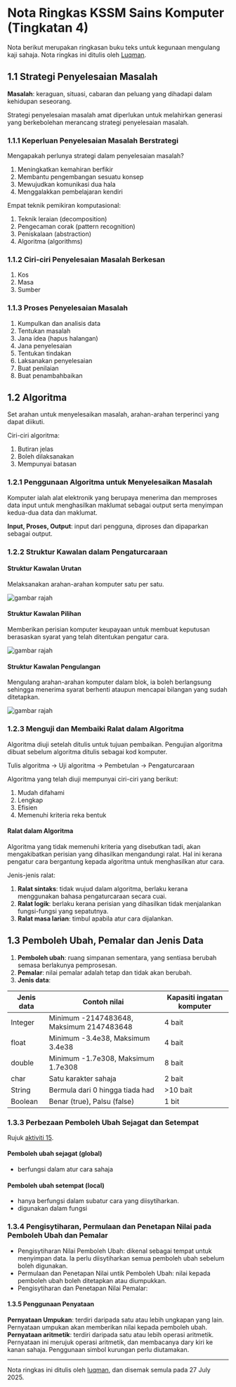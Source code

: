 # Nota Ringkas KSSM Sains Komputer (Tingkatan 4)

Nota berikut merupakan ringkasan buku teks untuk kegunaan mengulang kaji sahaja. Nota ringkas ini ditulis oleh [Luqman](https://theluqmn.com).

## 1.1 Strategi Penyelesaian Masalah

**Masalah**: keraguan, situasi, cabaran dan peluang yang dihadapi dalam kehidupan seseorang.

Strategi penyelesaian masalah amat diperlukan untuk melahirkan generasi yang berkebolehan merancang strategi penyelesaian masalah.

### 1.1.1 Keperluan Penyelesaian Masalah Berstrategi

Mengapakah perlunya strategi dalam penyelesaian masalah?

1. Meningkatkan kemahiran berfikir
2. Membantu pengembangan sesuatu konsep
3. Mewujudkan komunikasi dua hala
4. Menggalakkan pembelajaran kendiri

Empat teknik pemikiran komputasional:

1. Teknik leraian (decomposition)
2. Pengecaman corak (pattern recognition)
3. Peniskalaan (abstraction)
4. Algoritma (algorithms)

### 1.1.2 Ciri-ciri Penyelesaian Masalah Berkesan

1. Kos
2. Masa
3. Sumber

### 1.1.3 Proses Penyelesaian Masalah

1. Kumpulkan dan analisis data
2. Tentukan masalah
3. Jana idea (hapus halangan)
4. Jana penyelesaian
5. Tentukan tindakan
6. Laksanakan penyelesaian
7. Buat penilaian
8. Buat penambahbaikan

## 1.2 Algoritma

Set arahan untuk menyelesaikan masalah, arahan-arahan terperinci yang dapat diikuti.

Ciri-ciri algoritma:

1. Butiran jelas
2. Boleh dilaksanakan
3. Mempunyai batasan

### 1.2.1 Penggunaan Algoritma untuk Menyelesaikan Masalah

Komputer ialah alat elektronik yang berupaya menerima dan memproses data input untuk menghasilkan maklumat sebagai output serta menyimpan kedua-dua data dan maklumat.

**Input, Proses, Output**: input dari pengguna, diproses dan dipaparkan sebagai output.

### 1.2.2 Struktur Kawalan dalam Pengaturcaraan

#### Struktur Kawalan Urutan

Melaksanakan arahan-arahan komputer satu per satu.

![gambar rajah](https://theluqmn.com/kssm-sk/assets/nota_ringkas_t4_1.png)

#### Struktur Kawalan Pilihan

Memberikan perisian komputer keupayaan untuk membuat keputusan berasaskan syarat yang telah ditentukan pengatur cara.

![gambar rajah](https://theluqmn.com/kssm-sk/assets/nota_ringkas_t4_2.png)

#### Struktur Kawalan Pengulangan

Mengulang arahan-arahan komputer dalam blok, ia boleh berlangsung sehingga menerima syarat berhenti ataupun mencapai bilangan yang sudah ditetapkan.

![gambar rajah](https://theluqmn.com/kssm-sk/assets/nota_ringkas_t4_3.png)

### 1.2.3 Menguji dan Membaiki Ralat dalam Algoritma

Algoritma diuji setelah ditulis untuk tujuan pembaikan. Pengujian algoritma dibuat sebelum algoritma ditulis sebagai kod komputer.

Tulis algoritma -> Uji algoritma -> Pembetulan -> Pengaturcaraan

Algoritma yang telah diuji mempunyai ciri-ciri yang berikut:

1. Mudah difahami
2. Lengkap
3. Efisien
4. Memenuhi kriteria reka bentuk

#### Ralat dalam Algoritma

Algoritma yang tidak memenuhi kriteria yang disebutkan tadi, akan mengakibatkan perisian yang dihasilkan mengandungi ralat. Hal ini kerana pengatur cara bergantung kepada algoritma untuk menghasilkan atur cara.

Jenis-jenis ralat:

1. **Ralat sintaks**: tidak wujud dalam algoritma, berlaku kerana menggunakan bahasa pengaturcaraan secara cuai.
2. **Ralat logik**: berlaku kerana perisian yang dihasilkan tidak menjalankan fungsi-fungsi yang sepatutnya.
3. **Ralat masa larian**: timbul apabila atur cara dijalankan.

## 1.3 Pemboleh Ubah, Pemalar dan Jenis Data

1. **Pemboleh ubah**: ruang simpanan sementara, yang sentiasa berubah semasa berlakunya pemprosesan.
2. **Pemalar**: nilai pemalar adalah tetap dan tidak akan berubah.
3. **Jenis data**:

|Jenis data|Contoh nilai|Kapasiti ingatan komputer|
|---|---|---|
|Integer|Minimum -2147483648, Maksimum 2147483648|4 bait|
|float|Minimum -3.4e38, Maksimum 3.4e38|4 bait|
|double|Minimum -1.7e308, Maksimum 1.7e308|8 bait|
|char|Satu karakter sahaja|2 bait|
|String|Bermula dari 0 hingga tiada had|>10 bait|
|Boolean|Benar (true), Palsu (false)|1 bit|

### 1.3.3 Perbezaan Pemboleh Ubah Sejagat dan Setempat

Rujuk [aktiviti 15](https://github.com/theluqmn/kssm-sk/blob/main/tingkatan_4/aktiviti/aktiviti_15.java).

#### Pemboleh ubah sejagat (global)

- berfungsi dalam atur cara sahaja

#### Pemboleh ubah setempat (local)

- hanya berfungsi dalam subatur cara yang diisytiharkan.
- digunakan dalam fungsi

### 1.3.4 Pengisytiharan, Permulaan dan Penetapan Nilai pada Pemboleh Ubah dan Pemalar

- Pengisytiharan Nilai Pemboleh Ubah: dikenal sebagai tempat untuk menyimpan data. Ia perlu diisytiharkan semua pemboleh ubah sebelum boleh digunakan.
- Permulaan dan Penetapan Nilai untik Pemboleh Ubah: nilai kepada pemboleh ubah boleh ditetapkan atau diumpukkan.
- Pengisytiharan dan Penetapan Nilai Pemalar:

#### 1.3.5 Penggunaan Penyataan

**Pernyataan Umpukan**: terdiri daripada satu atau lebih ungkapan yang lain. Pernyataan umpukan akan memberikan nilai kepada pemboleh ubah.
**Pernyataan aritmetik**: terdiri daripada satu atau lebih operasi aritmetik. Pernyataan ini merujuk operasi aritmetik, dan membacanya dary kiri ke kanan sahaja. Penggunaan simbol kurungan perlu diutamakan.

---

Nota ringkas ini ditulis oleh [luqman](https://theluqmn.com), dan disemak semula pada 27 July 2025.
